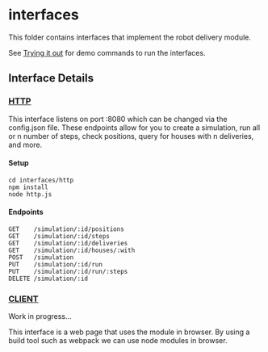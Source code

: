 # interfaces

This folder contains interfaces that implement the robot delivery module.

 See [Trying it out](../README.md#trying-it-out) for demo commands to run the interfaces.

## **Interface Details**

### [HTTP](#http)

This interface listens on port :8080 which can be changed via the config.json file. These endpoints allow for you to create a simulation, run all or n number of steps, check positions, query for houses with n deliveries, and more.

#### Setup

```
cd interfaces/http
npm install
node http.js
```

#### Endpoints


```
GET    /simulation/:id/positions
GET    /simulation/:id/steps
GET    /simulation/:id/deliveries
GET    /simulation/:id/houses/:with
POST   /simulation
PUT    /simulation/:id/run
PUT    /simulation/:id/run/:steps
DELETE /simulation/:id
```

### [CLIENT](#client)

Work in progress...

This interface is a web page that uses the module in browser. By using a build tool such as webpack we can use node modules in browser.